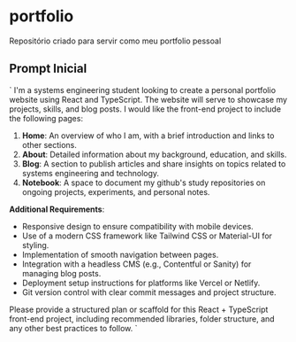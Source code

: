 # portfolio
Repositório criado para servir como meu portfolio pessoal

## Prompt Inicial
`
I'm a systems engineering student looking to create a personal portfolio website using React and TypeScript. The website will serve to showcase my projects, skills, and blog posts. I would like the front-end project to include the following pages:

1. **Home**: An overview of who I am, with a brief introduction and links to other sections.
2. **About**: Detailed information about my background, education, and skills.
3. **Blog**: A section to publish articles and share insights on topics related to systems engineering and technology.
4. **Notebook**: A space to document my github's study repositories on ongoing projects, experiments, and personal notes. 

**Additional Requirements**:
- Responsive design to ensure compatibility with mobile devices.
- Use of a modern CSS framework like Tailwind CSS or Material-UI for styling.
- Implementation of smooth navigation between pages.
- Integration with a headless CMS (e.g., Contentful or Sanity) for managing blog posts.
- Deployment setup instructions for platforms like Vercel or Netlify.
- Git version control with clear commit messages and project structure.

Please provide a structured plan or scaffold for this React + TypeScript front-end project, including recommended libraries, folder structure, and any other best practices to follow.
`